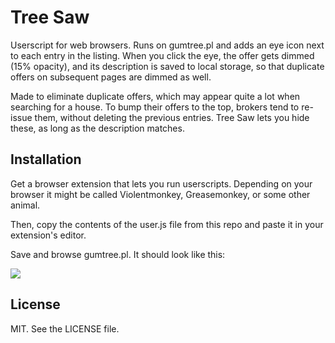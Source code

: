 # Tree Saw

Userscript for web browsers. Runs on gumtree.pl and adds an eye icon next to each entry in the listing. When you click the eye, the offer gets dimmed (15% opacity), and its description is saved to local storage, so that duplicate offers on subsequent pages are dimmed as well.

Made to eliminate duplicate offers, which may appear quite a lot when searching for a house. To bump their offers to the top, brokers tend to re-issue them, without deleting the previous entries. Tree Saw lets you hide these, as long as the description matches.

Installation
---

Get a browser extension that lets you run userscripts. Depending on your browser it might be called Violentmonkey, Greasemonkey, or some other animal.

Then, copy the contents of the user.js file from this repo and paste it in your extension's editor.

Save and browse gumtree.pl. It should look like this:

![](http://i.imgur.com/fSl5qH5.jpg)

License
---

MIT. See the LICENSE file.
